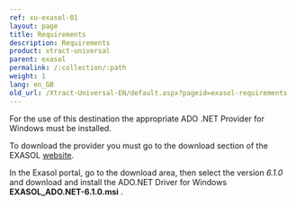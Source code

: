 ```yaml
---
ref: xu-exasol-01
layout: page
title: Requirements
description: Requirements
product: xtract-universal
parent: exasol
permalink: /:collection/:path
weight: 1
lang: en_GB
old_url: /Xtract-Universal-EN/default.aspx?pageid=exasol-requirements
---
```


For the use of this destination the appropriate ADO .NET Provider for Windows must be installed. 

To download the provider you must go to the download section of the EXASOL [website](https://www.exasol.com/portal/display/DOWNLOAD/EXASOL+Download+Section). 

In the Exasol portal, go to the download area, then select the version *6.1.0* and download and install the ADO.NET Driver for Windows **EXASOL_ADO.NET-6.1.0.msi** . 



